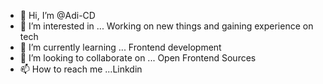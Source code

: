 - 👋 Hi, I’m @Adi-CD
- 👀 I’m interested in ... Working on new things and gaining experience on tech
- 🌱 I’m currently learning ... Frontend development
- 💞️ I’m looking to collaborate on ... Open Frontend Sources
- 📫 How to reach me ...Linkdin

<!---
Adi-CD/Adi-CD is a ✨ special ✨ repository because its `README.md` (this file) appears on your GitHub profile.
You can click the Preview link to take a look at your changes.
--->
